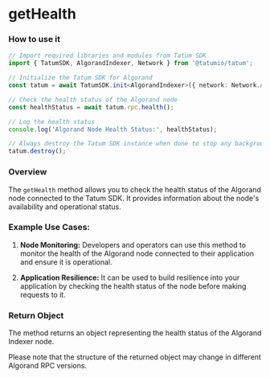 # getHealth

### How to use it

```typescript
// Import required libraries and modules from Tatum SDK
import { TatumSDK, AlgorandIndexer, Network } from '@tatumio/tatum';

// Initialize the Tatum SDK for Algorand
const tatum = await TatumSDK.init<AlgorandIndexer>({ network: Network.ALGORAND_INDEXER });

// Check the health status of the Algorand node
const healthStatus = await tatum.rpc.health();

// Log the health status
console.log('Algorand Node Health Status:', healthStatus);

// Always destroy the Tatum SDK instance when done to stop any background processes
tatum.destroy();
```

### Overview

The `getHealth` method allows you to check the health status of the Algorand node connected to the Tatum SDK. It provides information about the node's availability and operational status.

### Example Use Cases:

1. **Node Monitoring:** Developers and operators can use this method to monitor the health of the Algorand node connected to their application and ensure it is operational.

2. **Application Resilience:** It can be used to build resilience into your application by checking the health status of the node before making requests to it.

### Return Object

The method returns an object representing the health status of the Algorand Indexer node.

Please note that the structure of the returned object may change in different Algorand RPC versions.